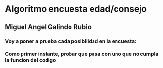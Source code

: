 # Algoritmo encuesta edad/consejo
## Miguel Angel Galindo Rubio
### Voy a poner a prueba cada posibilidad en la encuesta:
### Como primer instante, probar que pasa con uno que no cumpla la funcion del codigo